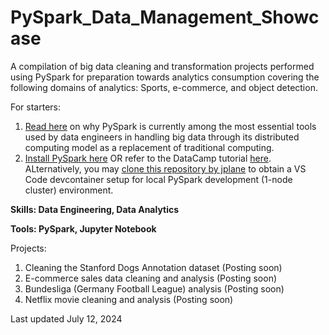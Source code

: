 # PySpark_Data_Management_Showcase
 A compilation of big data cleaning and transformation projects performed using PySpark for preparation towards analytics consumption covering the following domains of analytics: Sports, e-commerce, and object detection.

For starters:

 1. [Read here](https://sparkbyexamples.com/pyspark-tutorial/) on why PySpark is currently among the most essential tools used by data engineers in handling big data through its distributed computing model as a replacement of traditional computing.
 2. [Install PySpark here](https://spark.apache.org/docs/latest/api/python/getting_started/install.html) OR refer to the DataCamp tutorial [here](https://www.datacamp.com/tutorial/installation-of-pyspark). ALternatively, you may [clone this repository by jplane](https://github.com/jplane/pyspark-devcontainer?tab=readme-ov-file) to obtain a VS Code devcontainer setup for local PySpark development (1-node cluster) environment.

**Skills: Data Engineering, Data Analytics**

**Tools: PySpark, Jupyter Notebook**

Projects:

 1. Cleaning the Stanford Dogs Annotation dataset (Posting soon)
 2. E-commerce sales data cleaning and analysis (Posting soon)
 3. Bundesliga (Germany Football League) analysis (Posting soon)
 4. Netflix movie cleaning and analysis (Posting soon)

Last updated July 12, 2024